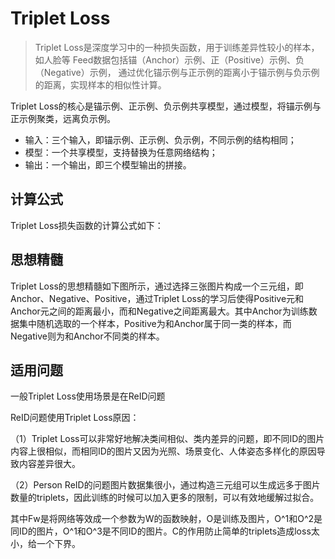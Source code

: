# Triplet Loss

> Triplet Loss是深度学习中的一种损失函数，用于训练差异性较小的样本，如人脸等
> Feed数据包括锚（Anchor）示例、正（Positive）示例、负（Negative）示例，
> 通过优化锚示例与正示例的距离小于锚示例与负示例的距离，实现样本的相似性计算。

Triplet Loss的核心是锚示例、正示例、负示例共享模型，通过模型，将锚示例与正示例聚类，远离负示例。

- 输入：三个输入，即锚示例、正示例、负示例，不同示例的结构相同；
- 模型：一个共享模型，支持替换为任意网络结构；
- 输出：一个输出，即三个模型输出的拼接。

## 计算公式
Triplet Loss损失函数的计算公式如下：

## 思想精髓
Triplet Loss的思想精髓如下图所示，通过选择三张图片构成一个三元组，即Anchor、Negative、Positive，通过Triplet Loss的学习后使得Positive元和Anchor元之间的距离最小，而和Negative之间距离最大。其中Anchor为训练数据集中随机选取的一个样本，Positive为和Anchor属于同一类的样本，而Negative则为和Anchor不同类的样本。

## 适用问题
一般Triplet Loss使用场景是在ReID问题

ReID问题使用Triplet Loss原因：

（1）Triplet Loss可以非常好地解决类间相似、类内差异的问题，即不同ID的图片内容上很相似，而相同ID的图片又因为光照、场景变化、人体姿态多样化的原因导致内容差异很大。

（2）Person ReID的问题图片数据集很小，通过构造三元组可以生成远多于图片数量的triplets，因此训练的时候可以加入更多的限制，可以有效地缓解过拟合。

其中Fw是将网络等效成一个参数为W的函数映射，O是训练及图片，O^1和O^2是同ID的图片，O^1和O^3是不同ID的图片。C的作用防止简单的triplets造成loss太小，给一个下界。
